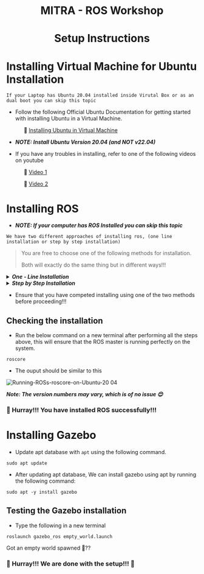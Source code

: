 # <p align = "center">MITRA - ROS Workshop </p>

# <p align = "center">Setup Instructions</p>

# Installing Virtual Machine for Ubuntu Installation
`If your Laptop has Ubuntu 20.04 installed inside Virutal Box or as an dual boot you can skip this topic`

* Follow the following Official Ubuntu Documentation for getting started with installing Ubuntu in a Virtual Machine.
  
<p> 
  
  &emsp;&emsp;&emsp; 🔗 [Installing Ubuntu in Virtual Machine](https://ubuntu.com/tutorials/how-to-run-ubuntu-desktop-on-a-virtual-machine-using-virtualbox#1-overview) 
 
  * ***NOTE: Install Ubuntu Version 20.04 (and NOT v22.04)***
  </p>
  
* If you have any troubles in installing, refer to one of the following videos on youtube

<p> 
  
  &emsp;&emsp;&emsp; 🔗 [Video 1](https://www.youtube.com/watch?v=x5MhydijWmc) 
 
  </p>
  <p> 
  
  &emsp;&emsp;&emsp; 🔗 [Video 2](https://www.youtube.com/watch?v=CrmHoSG8zSU) 
 
  </p>

# Installing ROS 
* ***NOTE: If your computer has ROS Installed you can skip this topic***

`We have two different approaches of installing ros, (one line installation or step by step installation)`

> You are free to choose one of the following methods for installation.
>
> Both will exactly do the same thing but in different ways!!!

<details>
	<summary> <b><i> One - Line Installation </i></b> </summary>
  
  ### One Line Installation
 
* Open a new terminal using `Ctrl+Shift+T`
  ```
  wget -c https://raw.githubusercontent.com/qboticslabs/ros_install_noetic/master/ros_install_noetic.sh && chmod +x ./ros_install_noetic.sh && ./ros_install_noetic.sh
  ```
</details>

<details>
	<summary> <b><i> Step by Step Installation </i></b> </summary>
  
 ### Step 1:
* Open a new terminal using `Ctrl+Shift+T`
* Setup your computer to accept software from packages.ros.org
 ```
 sudo sh -c 'echo "deb http://packages.ros.org/ros/ubuntu $(lsb_release -sc) main" > /etc/apt/sources.list.d/ros-latest.list'
```

 ### Step 2:
* Set up your keys
 ```
 sudo apt install curl
```
```
curl -s https://raw.githubusercontent.com/ros/rosdistro/master/ros.asc | sudo apt-key add -
```


 ### Step 3:
* Make sure your Debian package index is up-to-date.
 ```
 sudo apt update
```

 ### Step 4:
* Installing the ROS recommended configuration.
 ```
 sudo apt install ros-noetic-desktop-full
```

 ### Step 5:
* Adding environment variables: To Automatically add ROS environment variables to your bash session every time a new shell terminal/bash is launched, enter the following commands (this step is similar as adding environmental variable in windows).
 ```
echo "source /opt/ros/noetic/setup.bash" >> ~/.bashrc
```
* Sourcing bashrc ensures to use updated bashrc, or it can be done by re-opening new terminal.
```
source ~/.bashrc
```
### Step 6:
* Additional Dependencies: To install this tool and other dependencies for building ROS packages.

```
sudo apt install python3-rosdep python3-rosinstall python3-rosinstall-generator python3-wstool build-essential
```

### Step 7:
* Initialize rosdep: Before you can use many ROS tools, you will need to initialize rosdep. rosdep enables you to easily install system dependencies for source you want to compile and is required to run some core components in ROS. If you have not yet installed rosdep, do so as follows.

```
sudo apt install python3-rosdep
```
```
sudo rosdep init
```
```
rosdep update
```
  
</details>

* Ensure that you have competed installing using one of the two methods before proceeding!!!
## Checking the installation

* Run the below command on a new terminal after performing all the steps above, this will ensure that the ROS master is running perfectly on the system.

```
roscore
```
* The ouput should be similar to this
<p align="center">
  
![Running-ROSs-roscore-on-Ubuntu-20 04](https://user-images.githubusercontent.com/115358075/229424555-aba32ea7-37ef-44f2-84de-5dad04fbe261.jpg)

</p>

***Note: The version numbers may vary, which is of no issue 😊*** 
### 🥳 Hurray!!! You have installed ROS successfully!!!

# Installing Gazebo

* Update apt database with `apt` using the following command.
```
sudo apt update
```
* After updating apt database, We can install gazebo using apt by running the following command:
```
sudo apt -y install gazebo
```

## Testing the Gazebo installation
 * Type the following in a new terminal 
 ```
 roslaunch gazebo_ros empty_world.launch
 ```
 
 Got an empty world spawned 👀??
 
 ### 🥳 Hurray!!! We are done with the setup!!!  🥳

